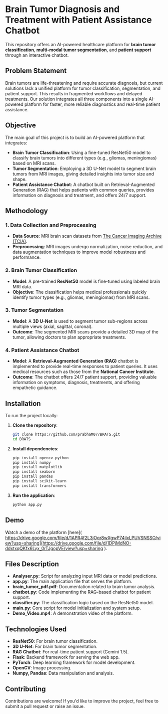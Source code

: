 # Brain Tumor Diagnosis and Treatment with Patient Assistance Chatbot

This repository offers an AI-powered healthcare platform for **brain tumor classification**, **multi-modal tumor segmentation**, and **patient support** through an interactive chatbot. 

## Problem Statement

Brain tumors are life-threatening and require accurate diagnosis, but current solutions lack a unified platform for tumor classification, segmentation, and patient support. This results in fragmented workflows and delayed treatments. Our solution integrates all three components into a single AI-powered platform for faster, more reliable diagnostics and real-time patient assistance.
## Objective

The main goal of this project is to build an AI-powered platform that integrates:

- **Brain Tumor Classification**: Using a fine-tuned ResNet50 model to classify brain tumors into different types (e.g., gliomas, meningiomas) based on MRI scans.
- **Tumor Segmentation**: Employing a 3D U-Net model to segment brain tumors from MRI images, giving detailed insights into tumor size and shape.
- **Patient Assistance Chatbot**: A chatbot built on Retrieval-Augmented Generation (RAG) that helps patients with common queries, provides information on diagnosis and treatment, and offers 24/7 support.

## Methodology

### 1. Data Collection and Preprocessing
- **Data Source**: MRI brain scan datasets from [The Cancer Imaging Archive (TCIA)](https://www.cancerimagingarchive.net/).
- **Preprocessing**: MRI images undergo normalization, noise reduction, and data augmentation techniques to improve model robustness and performance.

### 2. Brain Tumor Classification
- **Model**: A pre-trained **ResNet50** model is fine-tuned using labeled brain MRI data.
- **Objective**: The classification helps medical professionals quickly identify tumor types (e.g., gliomas, meningiomas) from MRI scans.

### 3. Tumor Segmentation
- **Model**: A **3D U-Net** is used to segment tumor sub-regions across multiple views (axial, sagittal, coronal).
- **Outcome**: The segmented MRI scans provide a detailed 3D map of the tumor, allowing doctors to plan appropriate treatments.

### 4. Patient Assistance Chatbot
- **Model**: A **Retrieval-Augmented Generation (RAG)** chatbot is implemented to provide real-time responses to patient queries. It uses medical resources such as those from the **National Cancer Institute**.
- **Outcome**: The chatbot offers 24/7 patient support, providing valuable information on symptoms, diagnosis, treatments, and offering empathetic guidance.

## Installation

To run the project locally:

1. **Clone the repository**:
    ```bash
    git clone https://github.com/prabhaM07/BRATS.git
    cd BRATS
    ```

2. **Install dependencies**:
    ```bash
    pip install opencv-python
    pip install numpy
    pip install matplotlib
    pip install seaborn
    pip install pandas
    pip install scikit-learn
    pip install transformers
    ```

3. **Run the application**:
    ```bash
    python app.py
    ```

## Demo

Watch a demo of the platform [here]( https://drive.google.com/file/d/1APR4f2L3jOqr8wXgwP74jlxLPUVSNSSO/view?usp=sharing](https://drive.google.com/file/d/1DPjMdNO-ddxtxqQKfx6Lyx_0rTJgopVE/view?usp=sharing ).

## Files Description

- **Analyser.py**: Script for analyzing input MRI data or model predictions.
- **app.py**: The main application file that serves the platform.
- **brain_tumor_pdf.pdf**: Documentation related to brain tumor analysis.
- **chatbot.py**: Code implementing the RAG-based chatbot for patient support.
- **classifier.py**: The classification logic based on the ResNet50 model.
- **main.py**: Core script for model initialization and system setup.
- **Demo_Video.mp4**: A demonstration video of the platform.

## Technologies Used

- **ResNet50**: For brain tumor classification.
- **3D U-Net**: For brain tumor segmentation.
- **RAG Chatbot**: For real-time patient support (Gemini 1.5).
- **Flask**: Backend framework for serving the web app.
- **PyTorch**: Deep learning framework for model development.
- **OpenCV**: Image processing.
- **Numpy, Pandas**: Data manipulation and analysis.

## Contributing

Contributions are welcome! If you'd like to improve the project, feel free to submit a pull request or raise an issue.
